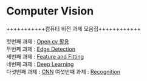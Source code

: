 # Computer Vision

+++++++++++컴퓨터 비전 과제 모음집++++++++++++

첫번째 과제 : [Open cv 활용](https://github.com/bo-zzung/computervs/tree/main/opencv)      
두번쩨 과제 : [Edge Detection](https://github.com/bo-zzung/computervs/tree/main/Edge%20Detection)              
세번째 과제 : [Feature and Fitting](https://github.com/bo-zzung/computervs/tree/main/Feature%20%26%20Fitting)    
네번째 과제 : [Deep Learning](https://github.com/bo-zzung/computervs/tree/main/Deep%20Learning)                 
다섯번째 과제 : [CNN](https://github.com/bo-zzung/computervs/tree/main/CNN)
여섯번째 과제 : [Recognition](https://github.com/bo-zzung/computervs/tree/main/Recognition)

